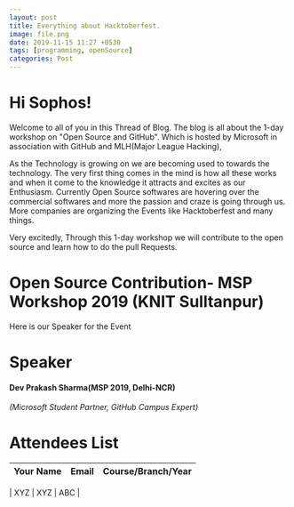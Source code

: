 ```yaml
---
layout: post
title: Everything about Hacktoberfest.
image: file.png
date: 2019-11-15 11:27 +0530
tags: [programming, openSource]
categories: Post
---
```



# Hi Sophos!

Welcome to all of you in this Thread of Blog. The blog is all about the 1-day workshop on "Open Source and GitHub". Which is hosted by Microsoft in association with GitHub and MLH(Major League Hacking),

As the Technology is growing on we are becoming used to towards the technology. The very first thing comes in the mind is how all these works and when it come to the knowledge it attracts and excites as our Enthusiasm.
Currently Open Source softwares are hovering over the commercial softwares and more the passion and craze is going through us. More companies are organizing the Events like Hacktoberfest and many things.

Very excitedly, Through this 1-day workshop we will contribute to the open source and learn how to do the pull Requests.

# Open Source Contribution- MSP Workshop 2019 (KNIT Sulltanpur)

Here is our Speaker for the Event 

# Speaker 

#### Dev Prakash Sharma(MSP 2019, Delhi-NCR)
   _(Microsoft Student Partner, GitHub Campus Expert)_ 








# Attendees List 

| Your Name       | Email           | Course/Branch/Year |
| -------------   |:-------------:| -----:|


| XYZ              | XYZ             | ABC  |





